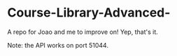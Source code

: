 # Course-Library-Advanced-
A repo for Joao and me to improve on!
Yep, that's it.


Note: the API works on port 51044.